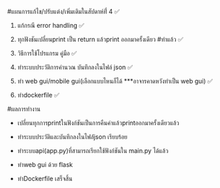 #แผนการแก้ไข/ปรับแต่ง/เพิ่มเติมในสัปดาห์ที่่ 4 ✅

1. แก้กรณี error handling ✅

2. ทุกฟังชันเปลี่ยนprint เป็น return แล้วprint ออกมาครั้งเดียว #ทำแล้ว ✅

3. วิธีการใช้โปรแกรม คู่มือ ✅

4. ทำระบบประวัติการคำนวณ บันทึกลงในไฟล์ json ✅

5. ทำ web gui/mobile gui(เลือกแบบไหนก็ได้ ***อาจารคาดหวังทำเป็น web gui) ✅

6. ทำdockerfile ✅

#ผลการทำงาน
- เปลี่ยนทุกการprintในฟังก์ชันเป็นการคืนค่าแล้วprintออกมาครั้งเดียวแล้ว

- ทำระบบประวัติและบันทึกลงในไฟล์่json เรียบร้อย
- ทำระบบapi(app.py)ที่สามารถเรียกใช้ฟังก์ชันใน main.py ได้แล้ว
- ทำweb gui ด้วย flask
- ทำDockerfile เสร็จสิ้น
